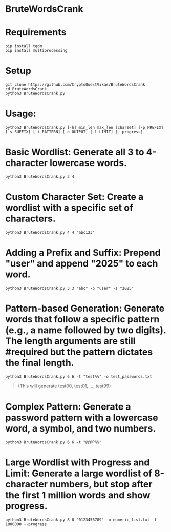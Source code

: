 # BruteWordsCrank
# Requirements 
```
pip install tqdm
pip install multiprocessing
```
# Setup
```
git clone https://github.com/CryptoQuestVikas/BruteWordsCrank
cd BruteWordsCrank
python3 BruteWordsCrank.py
```

# Usage:
```
python3 BruteWordsCrank.py [-h] min_len max_len [charset] [-p PREFIX] [-s SUFFIX] [-t PATTERN] [-o OUTPUT] [-l LIMIT] [--progress]
```

# Basic Wordlist: Generate all 3 to 4-character lowercase words.
```
python3 BruteWordsCrank.py 3 4
```

# Custom Character Set: Create a wordlist with a specific set of characters.
```
python3 BruteWordsCrank.py 4 4 "abc123"
```

# Adding a Prefix and Suffix: Prepend "user" and append "2025" to each word.
```
python3 BruteWordsCrank.py 3 3 "abc" -p "user" -s "2025"
```

# Pattern-based Generation: Generate words that follow a specific pattern (e.g., a name followed by two digits). The length arguments are still #required but the pattern dictates the final length.
```
python3 BruteWordsCrank.py 6 6 -t "test%%" -o test_passwords.txt
```

> (This will generate test00, test01, ..., test99)

# Complex Pattern: Generate a password pattern with a lowercase word, a symbol, and two numbers.
```
python3 BruteWordsCrank.py 6 6 -t "@@@^%%"
```
# Large Wordlist with Progress and Limit: Generate a large wordlist of 8-character numbers, but stop after the first 1 million words and show progress.
```
python3 BruteWordsCrank.py 8 8 "0123456789" -o numeric_list.txt -l 1000000 --progress
```
